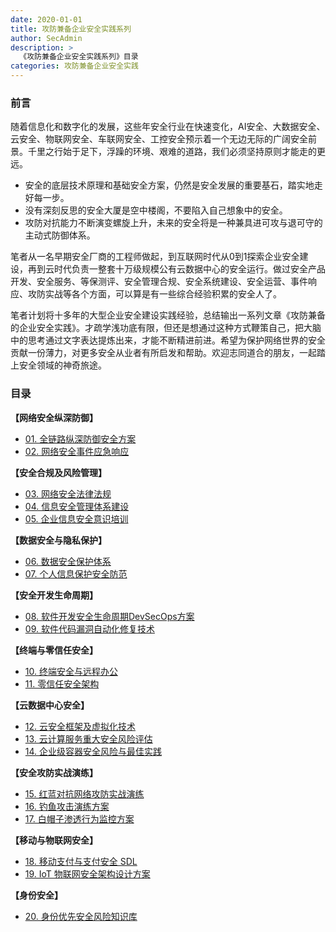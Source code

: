 ```yaml
---
date: 2020-01-01
title: 攻防兼备企业安全实践系列
author: SecAdmin
description: >
  《攻防兼备企业安全实践系列》目录
categories: 攻防兼备企业安全实践
---
```


### 前言

随着信息化和数字化的发展，这些年安全行业在快速变化，AI安全、大数据安全、云安全、物联网安全、车联网安全、工控安全预示着一个无边无际的广阔安全前景。千里之行始于足下，浮躁的环境、艰难的道路，我们必须坚持原则才能走的更远。

- 安全的底层技术原理和基础安全方案，仍然是安全发展的重要基石，踏实地走好每一步。
- 没有深刻反思的安全大厦是空中楼阁，不要陷入自己想象中的安全。
- 攻防对抗能力不断演变螺旋上升，未来的安全将是一种兼具进可攻与退可守的主动式防御体系。

笔者从一名早期安全厂商的工程师做起，到互联网时代从0到1探索企业安全建设，再到云时代负责一整套十万级规模公有云数据中心的安全运行。做过安全产品开发、安全服务、等保测评、安全管理合规、安全系统建设、安全运营、事件响应、攻防实战等各个方面，可以算是有一些综合经验积累的安全人了。

笔者计划将十多年的大型企业安全建设实践经验，总结输出一系列文章《攻防兼备的企业安全实践》。才疏学浅功底有限，但还是想通过这种方式鞭策自己，把大脑中的思考通过文字表达提炼出来，才能不断精进前进。希望为保护网络世界的安全贡献一份薄力，对更多安全从业者有所启发和帮助。欢迎志同道合的朋友，一起踏上安全领域的神奇旅途。

### 目录

**【网络安全纵深防御】**

*   [01. 全链路纵深防御安全方案](defense-in-depth-security-solution)
*   [02. 网络安全事件应急响应](security-incident-response.md)

**【安全合规及风险管理】**

-   [03. 网络安全法律法规](cybersecurity-laws)
-   [04. 信息安全管理体系建设](information-security-management-system)
-   [05. 企业信息安全意识培训](information-security-awareness-training)

**【数据安全与隐私保护】**

-   [06. 数据安全保护体系](data-security-protection-system)
-   [07. 个人信息保护安全防范](personal-information-protection)

**【安全开发生命周期】**

-   [08. 软件开发安全生命周期DevSecOps方案](devsecops-security-solution)
-   [09. 软件代码漏洞自动化修复技术](software-code-vulnerability-automated-repair-technology)

**【终端与零信任安全】**

-   [10. 终端安全与远程办公](terminal-and-remote-office-security)
-   [11. 零信任安全架构](zero-trust-security-architecture)

**【云数据中心安全】**

-   [12. 云安全框架及虚拟化技术](cloud-security-framework-and-virtualization-technology)
-   [13. 云计算服务重大安全风险评估](major-security-risk-assessment-of-cloud-computing-services)
-   [14. 企业级容器安全风险与最佳实践](container-security-risks-and-best-practices)

**【安全攻防实战演练】**

-   [15. 红蓝对抗网络攻防实战演练](red-blue-attack-and-defense-practice)
-   [16. 钓鱼攻击演练方案](phishing-attack-drill-plan)
-   [17. 白帽子渗透行为监控方案](white-hat-penetration-behavior-monitoring-solution)

**【移动与物联网安全】**

-   [18. 移动支付与支付安全 SDL](mobile-and-payment-security)
-   [19. IoT 物联网安全架构设计方案](iot-security-architecture-design-solution)

**【身份安全】**

-   [20. 身份优先安全风险知识库](idsec)
